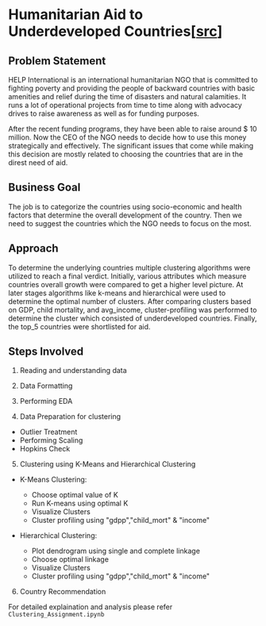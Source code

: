 # **Humanitarian Aid to Underdeveloped Countries**[[src](https://www.kaggle.com/hellbuoy/pca-kmeans-hierarchical-clustering)]

## **Problem Statement**

HELP International is an international humanitarian NGO that is committed to fighting poverty and providing the people of backward countries with basic amenities and relief during the time of disasters and natural calamities. It runs a lot of operational projects from time to time along with advocacy drives to raise awareness as well as for funding purposes.

After the recent funding programs, they have been able to raise around $ 10 million. Now the CEO of the NGO needs to decide how to use this money strategically and effectively. The significant issues that come while making this decision are mostly related to choosing the countries that are in the direst need of aid.

## **Business Goal**

The job is to categorize the countries using socio-economic and health factors that determine the overall development of the country. Then we need to suggest the countries which the NGO needs to focus on the most.

## **Approach**

To determine the underlying countries multiple clustering algorithms were utilized to reach a final verdict. Initially, various attributes which measure countries overall growth were compared to get a higher level picture. At later stages algorithms like k-means and hierarchical were used to determine the optimal number of clusters. After comparing clusters based on GDP, child mortality, and avg_income, cluster-profiling was performed to determine the cluster which consisted of underdeveloped countries. Finally, the top_5 countries were shortlisted for aid.

## **Steps Involved**

1. Reading and understanding data

2. Data Formatting

3. Performing EDA
4. Data Preparation for clustering

- Outlier Treatment
- Performing Scaling
- Hopkins Check

5. Clustering using K-Means and Hierarchical Clustering

- K-Means Clustering:

  - Choose optimal value of K
  - Run K-means using optimal K
  - Visualize Clusters
  - Cluster profiling using "gdpp","child_mort" & "income"

- Hierarchical Clustering:

  - Plot dendrogram using single and complete linkage
  - Choose optimal linkage
  - Visualize Clusters
  - Cluster profiling using "gdpp","child_mort" & "income"

6. Country Recommendation

For detailed explaination and analysis please refer `Clustering_Assignment.ipynb` 
